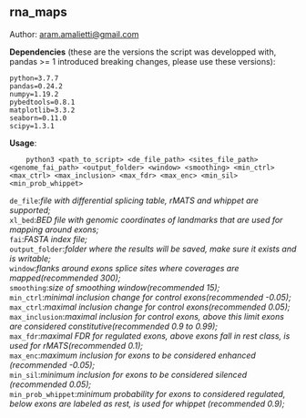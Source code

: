 ## rna_maps
Author: aram.amalietti@gmail.com


**Dependencies** (these are the versions the script was developped with, pandas >= 1 introduced breaking changes, please use these versions):
```
python=3.7.7  
pandas=0.24.2  
numpy=1.19.2  
pybedtools=0.8.1  
matplotlib=3.3.2
seaborn=0.11.0
scipy=1.3.1
```
**Usage**:  
```
    python3 <path_to_script> <de_file_path> <sites_file_path> <genome_fai_path> <output_folder> <window> <smoothing> <min_ctrl> <max_ctrl> <max_inclusion> <max_fdr> <max_enc> <min_sil> <min_prob_whippet>
```
`de_file`:*file with differential splicing table, rMATS and whippet are supported;*  
`xl_bed`:*BED file with genomic coordinates of landmarks that are used for mapping around exons;*  
`fai`:*FASTA index file;*  
`output_folder`:*folder where the results will be saved, make sure it exists and is writable;*  
`window`:*flanks around exons splice sites where coverages are mapped(recommended 300);*  
`smoothing`:*size of smoothing window(recommended 15);*   
`min_ctrl`:*minimal inclusion change for control exons(recommended -0.05);*  
`max_ctrl`:*maximal inclusion change for control exons(recommended 0.05);*  
`max_inclusion`:*maximal inclusion for control exons, above this limit exons are considered constitutive(recommended 0.9 to 0.99);*  
`max_fdr`:*maximal FDR for regulated exons, above exons fall in rest class, is used for rMATS(recommended 0.1);*  
`max_enc`:*maximum inclusion for exons to be considered enhanced (recommended -0.05);*  
`min_sil`:*minimum inclusion for exons to be considered silenced (recommended 0.05);*  
`min_prob_whippet`:*minimum probability for exons to considered regulated, below exons are labeled as rest, is used for whippet (recommended 0.9);*  